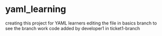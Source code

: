 # yaml_learning
creating this project for YAML learners
editing the file in basics branch to see the branch work
code added by developer1 in ticket1-branch
